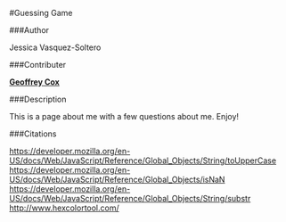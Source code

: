 #Guessing Game

###Author

Jessica Vasquez-Soltero

###Contributer

[**Geoffrey Cox**](https://github.com/geoffreycc/guessing-game)

###Description

This is a page about me with a few questions about me. Enjoy!

###Citations

https://developer.mozilla.org/en-US/docs/Web/JavaScript/Reference/Global_Objects/String/toUpperCase
https://developer.mozilla.org/en-US/docs/Web/JavaScript/Reference/Global_Objects/isNaN
https://developer.mozilla.org/en-US/docs/Web/JavaScript/Reference/Global_Objects/String/substr
http://www.hexcolortool.com/
